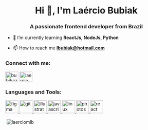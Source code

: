 <h1 align="center">Hi 👋, I'm Laércio Bubiak</h1>
<h3 align="center">A passionate frontend developer from Brazil</h3>

- 🌱 I’m currently learning **ReactJs, NodeJs, Python**

- 📫 How to reach me **lbubiak@hotmail.com**

<h3 align="left">Connect with me:</h3>
<p align="left">
<a href="https://twitter.com/bubikazam" target="blank"><img align="center" src="https://cdn.jsdelivr.net/npm/simple-icons@3.0.1/icons/twitter.svg" alt="bubikazam" height="30" width="40" /></a>
<a href="https://instagram.com/laercio_mlb" target="blank"><img align="center" src="https://cdn.jsdelivr.net/npm/simple-icons@3.0.1/icons/instagram.svg" alt="laercio_mlb" height="30" width="40" /></a>
</p>

<h3 align="left">Languages and Tools:</h3>
<p align="left"> <a href="https://www.figma.com/" target="_blank"> <img src="https://www.vectorlogo.zone/logos/figma/figma-icon.svg" alt="figma" width="40" height="40"/> </a> <a href="https://git-scm.com/" target="_blank"> <img src="https://www.vectorlogo.zone/logos/git-scm/git-scm-icon.svg" alt="git" width="40" height="40"/> </a> <a href="https://www.adobe.com/in/products/illustrator.html" target="_blank"> <img src="https://www.vectorlogo.zone/logos/adobe_illustrator/adobe_illustrator-icon.svg" alt="illustrator" width="40" height="40"/> </a> <a href="https://developer.mozilla.org/en-US/docs/Web/JavaScript" target="_blank"> <img src="https://devicons.github.io/devicon/devicon.git/icons/javascript/javascript-original.svg" alt="javascript" width="40" height="40"/> </a> <a href="https://www.linux.org/" target="_blank"> <img src="https://devicons.github.io/devicon/devicon.git/icons/linux/linux-original.svg" alt="linux" width="40" height="40"/> </a> <a href="https://www.photoshop.com/en" target="_blank"> <img src="https://devicons.github.io/devicon/devicon.git/icons/photoshop/photoshop-plain.svg" alt="photoshop" width="40" height="40"/> </a> <a href="https://reactjs.org/" target="_blank"> <img src="https://devicons.github.io/devicon/devicon.git/icons/react/react-original-wordmark.svg" alt="react" width="40" height="40"/> </a> </p>

<p>&nbsp;<img align="center" src="https://github-readme-stats.vercel.app/api?username=laerciomlb&show_icons=true&theme=dark&locale=en" alt="laerciomlb" /></p>
